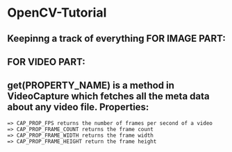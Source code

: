 # OpenCV-Tutorial
Keepinng a track of everything
FOR IMAGE PART:
------------------------


FOR VIDEO PART:
------------------------

get(PROPERTY_NAME) is a method in VideoCapture which fetches all the meta data about any video file.
Properties:
--------------
    => CAP_PROP_FPS returns the number of frames per second of a video
    => CAP_PROP_FRAME_COUNT returns the frame count
    => CAP_PROP_FRAME_WIDTH returns the frame width
    => CAP_PROP_FRAME_HEIGHT return the frame height